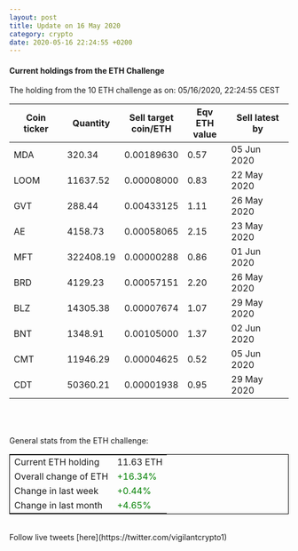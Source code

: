 ```yaml
---
layout: post
title: Update on 16 May 2020
category: crypto
date: 2020-05-16 22:24:55 +0200
---
```




#### Current holdings from the ETH Challenge

The holding from the 10 ETH challenge as on: 05/16/2020, 22:24:55 CEST

|Coin ticker|Quantity|Sell target<br>coin/ETH|Eqv ETH<br>value|Sell latest by|
|-----------|--------|-----------|-----------|--------------|
MDA|320.34|  0.00189630|0.57|05 Jun 2020|
LOOM|11637.52|  0.00008000|0.83|22 May 2020|
GVT|288.44|  0.00433125|1.11|26 May 2020|
AE|4158.73|  0.00058065|2.15|23 May 2020|
MFT|322408.19|  0.00000288|0.86|01 Jun 2020|
BRD|4129.23|  0.00057151|2.20|26 May 2020|
BLZ|14305.38|  0.00007674|1.07|29 May 2020|
BNT|1348.91|  0.00105000|1.37|02 Jun 2020|
CMT|11946.29|  0.00004625|0.52|05 Jun 2020|
CDT|50360.21|  0.00001938|0.95|29 May 2020|

<br>
<br>
<br>
General stats from the ETH challenge:

<table style="border:1px solid black;margin-left:auto;margin-right:auto;">
	<tbody>
	<tr>
		<td>Current ETH holding</td>
		<td>     11.63 ETH</td>
	</tr>
	<tr>
		<td>Overall change of ETH</td>
		<td><font color="green">+16.34%</font></td>
	</tr>
	<tr>
		<td>Change in last week</td>
		<td><font color="green">+0.44%</font></td>
	</tr>
	<tr>
		<td>Change in last month</td>
		<td><font color="green">+4.65%</font></td>
	</tr>
	</tbody>
</table>

<br>
Follow live tweets [here](https://twitter.com/vigilantcrypto1)
<br>
<br>